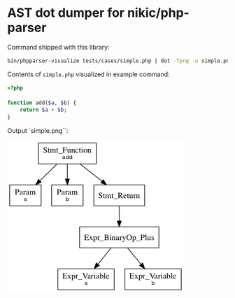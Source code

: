 AST dot dumper for nikic/php-parser
===============================

Command shipped with this library:

```bash
bin/phpparser-visualize tests/cases/simple.php | dot -Tpng -o simple.png
```

Contents of `simple.php` visualized in example command:
```php
<?php

function add($a, $b) {
	return $a + $b;
}
```

Output `simple.png``:

![](simple.png)
